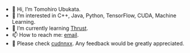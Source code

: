 - 👋 Hi, I’m Tomohiro Ubukata.
- 👀 I’m interested in C++, Java, Python, TensorFlow, CUDA, Machine Learning.
- 🌱 I’m currently learning [Thrust](https://thrust.github.io/).
- 📫 How to reach me: [email](tomohiro.ubukata@gmail.com).
- 🌟 Please check [cudnnxx](https://github.com/t-ubukata/cudnnxx). Any feedback would be greatly appreciated.

<!---
t-ubukata/t-ubukata is a ✨ special ✨ repository because its `README.md` (this file) appears on your GitHub profile.
You can click the Preview link to take a look at your changes.
--->
